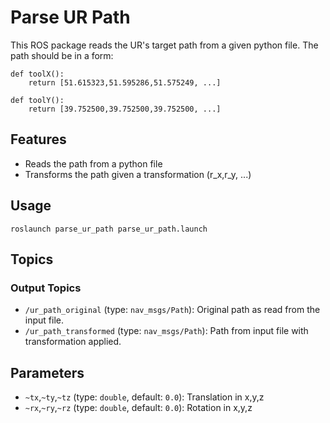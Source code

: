 # Parse UR Path

This ROS package reads the UR's target path from a given python file.
The path should be in a form:

```
def toolX():
    return [51.615323,51.595286,51.575249, ...]

def toolY():
    return [39.752500,39.752500,39.752500, ...]
``` 

## Features
- Reads the path from a python file
- Transforms the path given a transformation (r_x,r_y, ...)


## Usage
 ```roslaunch parse_ur_path parse_ur_path.launch```

## Topics

<!-- ### Input Topics
- `/ur_trajectory_follower/goal_path` (type: `nav_msgs/Path`): The path that the UR robot should follow.
- `/ur_trajectory_follower/feed_rate` (type: `std_msgs/Float64`): The current feed rate setting of the UR robot in world coordinates in m/s.
- `/ur_trajectory_follower/lateral_nozzle_pose_override` (type: `double`): Setting to control the nozzle height while printing. -->

### Output Topics
- `/ur_path_original` (type: `nav_msgs/Path`): Original path as read from the input file.
- `/ur_path_transformed` (type: `nav_msgs/Path`): Path from input file with transformation applied.


## Parameters
- `~tx`,`~ty`,`~tz` (type: `double`, default: `0.0`): Translation in x,y,z
- `~rx`,`~ry`,`~rz` (type: `double`, default: `0.0`): Rotation in x,y,z




